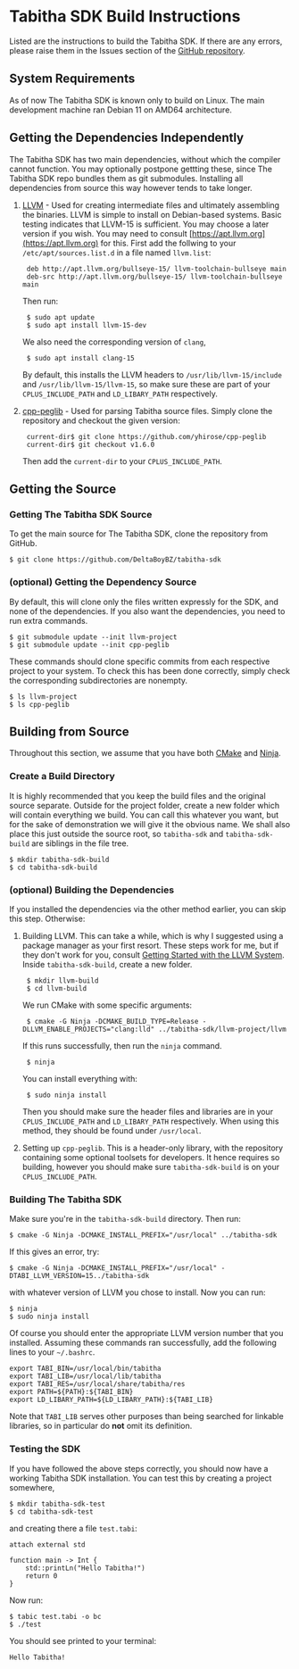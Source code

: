 # Tabitha SDK Build Instructions 
Listed are the instructions to build the Tabitha SDK. 
If there are any errors, please raise them in the Issues section of the [GitHub repository](https://github.com/DeltaBoyBZ/tabitha-sdk).

## System Requirements
As of now The Tabitha SDK is known only to build on Linux. 
The main development machine ran Debian 11 on AMD64 architecture. 

## Getting the Dependencies Independently
The Tabitha SDK has two main dependencies, without which the compiler cannot function. 
You may optionally postpone gettting these, since The Tabitha SDK repo bundles them as git submodules. 
Installing all dependencies from source this way however tends to take longer. 

1. [LLVM](https://llvm.org) - Used for creating intermediate files and ultimately assembling the binaries. 
    LLVM is simple to install on Debian-based systems. 
    Basic testing indicates that LLVM-15 is sufficient. 
    You may choose a later version if you wish. 
    You may need to consult [https://apt.llvm.org](https://apt.llvm.org) for this.
    First add the follwing to your `/etc/apt/sources.list.d` in a file named `llvm.list`:

        deb http://apt.llvm.org/bullseye-15/ llvm-toolchain-bullseye main
        deb-src http://apt.llvm.org/bullseye-15/ llvm-toolchain-bullseye main 
   
    Then run:

        $ sudo apt update
        $ sudo apt install llvm-15-dev
    
    We also need the corresponding version of `clang`, 
    
        $ sudo apt install clang-15 
        
    By default, this installs the LLVM headers to `/usr/lib/llvm-15/include` and `/usr/lib/llvm-15/llvm-15`,
    so make sure these are part of your `CPLUS_INCLUDE_PATH` and `LD_LIBARY_PATH` respectively. 
 
2. [cpp-peglib](https://github.com/yhirose/cpp-peglib) - Used for parsing Tabitha source files. 
    Simply clone the repository and checkout the given version: 

        current-dir$ git clone https://github.com/yhirose/cpp-peglib
        current-dir$ git checkout v1.6.0 

    Then add the `current-dir` to your `CPLUS_INCLUDE_PATH`. 

## Getting the Source
### Getting The Tabitha SDK Source 
To get the main source for The Tabitha SDK, clone the repository from GitHub. 

    $ git clone https://github.com/DeltaBoyBZ/tabitha-sdk

### (optional) Getting the Dependency Source
By default, this will clone only the files written expressly for the SDK, and none of the dependencies.
If you also want the dependencies, you need to run extra commands. 

    $ git submodule update --init llvm-project
    $ git submodule update --init cpp-peglib
    
These commands should clone specific commits from each respective project to your system. 
To check this has been done correctly, simply check the corresponding subdirectories are nonempty. 

    $ ls llvm-project
    $ ls cpp-peglib
     
## Building from Source
Throughout this section, we assume that you have both [CMake](https://cmake.org) and [Ninja](https://ninja-build.org).

### Create a Build Directory
It is highly recommended that you keep the build files and the original source separate.
Outside for the project folder, create a new folder which will contain everything we build. 
You can call this whatever you want, but for the sake of demonstration we will give it the obvious name. 
We shall also place this just outside the source root, so `tabitha-sdk` and `tabitha-sdk-build` are siblings in the file tree.

    $ mkdir tabitha-sdk-build
    $ cd tabitha-sdk-build
    
### (optional) Building the Dependencies
If you installed the dependencies via the other method earlier, you can skip this step. 
Otherwise:

1. Building LLVM. 
    This can take a while, which is why I suggested using a package manager as your first resort. 
    These steps work for me, but if they don't work for you, consult [Getting Started with the LLVM System](https://llvm.org/docs/GettingStarted.html).
    Inside `tabitha-sdk-build`, create a new folder. 
    
        $ mkdir llvm-build
        $ cd llvm-build

    We run CMake with some specific arguments: 
    
        $ cmake -G Ninja -DCMAKE_BUILD_TYPE=Release -DLLVM_ENABLE_PROJECTS="clang:lld" ../tabitha-sdk/llvm-project/llvm 

    If this runs successfully, then run the `ninja` command. 

        $ ninja

    You can install everything with:
    
        $ sudo ninja install 
        
    Then you should make sure the header files and libraries are in your `CPLUS_INCLUDE_PATH` and `LD_LIBARY_PATH` respectively. 
    When using this method, they should be found under `/usr/local`. 

2. Setting up `cpp-peglib`. 
    This is a header-only library, with the repository containing some optional toolsets for developers. 
    It hence requires so building, however you should  make sure `tabitha-sdk-build` is on your `CPLUS_INCLUDE_PATH`. 


### Building The Tabitha SDK
Make sure you're in the `tabitha-sdk-build` directory. 
Then run: 

    $ cmake -G Ninja -DCMAKE_INSTALL_PREFIX="/usr/local" ../tabitha-sdk
    
If this gives an error, try: 

    $ cmake -G Ninja -DCMAKE_INSTALL_PREFIX="/usr/local" -DTABI_LLVM_VERSION=15../tabitha-sdk

with whatever version of LLVM you chose to install. 
Now you can run: 

    $ ninja
    $ sudo ninja install 
    
Of course you should enter the appropriate LLVM version number that you installed. 
Assuming these commands ran successfully, add the following lines to your `~/.bashrc`. 

    export TABI_BIN=/usr/local/bin/tabitha
    export TABI_LIB=/usr/local/lib/tabitha
    export TABI_RES=/usr/local/share/tabitha/res
    export PATH=${PATH}:${TABI_BIN} 
    export LD_LIBARY_PATH=${LD_LIBARY_PATH}:${TABI_LIB}
    
Note that `TABI_LIB` serves other purposes than being searched for linkable libraries, 
so in particular do **not** omit its definition. 

### Testing the SDK
If you have followed the above steps correctly, you should now have a working Tabitha SDK installation. 
You can test this by creating a project somewhere, 

    $ mkdir tabitha-sdk-test
    $ cd tabitha-sdk-test

and creating there a file `test.tabi`: 

    attach external std
    
    function main -> Int {
        std::printLn("Hello Tabitha!")
        return 0 
    }   

Now run:

    $ tabic test.tabi -o bc 
    $ ./test 

You should see printed to your terminal: 

    Hello Tabitha!



